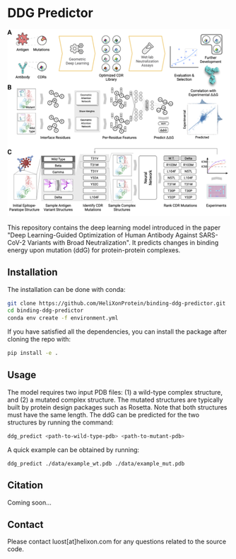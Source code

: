 # DDG Predictor

![overview](./data/overview.png)

This repository contains the deep learning model introduced in the paper "Deep Learning-Guided Optimization of Human Antibody Against SARS-CoV-2 Variants with Broad Neutralization". It predicts changes in binding energy upon mutation (ddG) for protein-protein complexes.

## Installation

The installation can be done with conda:

```bash
git clone https://github.com/HeliXonProtein/binding-ddg-predictor.git
cd binding-ddg-predictor
conda env create -f environment.yml
```

If you have satisfied all the dependencies, you can install the package after cloning the repo with:

```bash
pip install -e .
````

## Usage

The model requires two input PDB files: (1) a wild-type complex structure, and (2) a mutated complex structure. The mutated structures are typically built by protein design packages such as Rosetta. Note that both structures must have the same length. The ddG can be predicted for the two structures by running the command:

```bash
ddg_predict <path-to-wild-type-pdb> <path-to-mutant-pdb>
```

A quick example can be obtained by running:

```
ddg_predict ./data/example_wt.pdb ./data/example_mut.pdb
```

## Citation

Coming soon...

## Contact

Please contact luost[at]helixon.com for any questions related to the source code.

